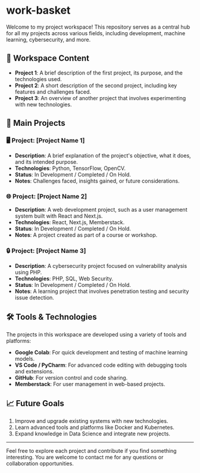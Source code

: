 # work-basket

Welcome to my project workspace! This repository serves as a central hub for all my projects across various fields, including development, machine learning, cybersecurity, and more.

## 📁 Workspace Content

- **Project 1**: A brief description of the first project, its purpose, and the technologies used.
- **Project 2**: A short description of the second project, including key features and challenges faced.
- **Project 3**: An overview of another project that involves experimenting with new technologies.

## 🚀 Main Projects

### 🖥️ Project: [Project Name 1]
- **Description**: A brief explanation of the project's objective, what it does, and its intended purpose.
- **Technologies**: Python, TensorFlow, OpenCV.
- **Status**: In Development / Completed / On Hold.
- **Notes**: Challenges faced, insights gained, or future considerations.

### 🌐 Project: [Project Name 2]
- **Description**: A web development project, such as a user management system built with React and Next.js.
- **Technologies**: React, Next.js, Memberstack.
- **Status**: In Development / Completed / On Hold.
- **Notes**: A project created as part of a course or workshop.

### 🔒 Project: [Project Name 3]
- **Description**: A cybersecurity project focused on vulnerability analysis using PHP.
- **Technologies**: PHP, SQL, Web Security.
- **Status**: In Development / Completed / On Hold.
- **Notes**: A learning project that involves penetration testing and security issue detection.

## 🛠️ Tools & Technologies

The projects in this workspace are developed using a variety of tools and platforms:
- **Google Colab**: For quick development and testing of machine learning models.
- **VS Code / PyCharm**: For advanced code editing with debugging tools and extensions.
- **GitHub**: For version control and code sharing.
- **Memberstack**: For user management in web-based projects.

## 📈 Future Goals

1. Improve and upgrade existing systems with new technologies.
2. Learn advanced tools and platforms like Docker and Kubernetes.
3. Expand knowledge in Data Science and integrate new projects.

---

Feel free to explore each project and contribute if you find something interesting. You are welcome to contact me for any questions or collaboration opportunities.
